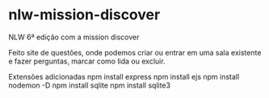 # nlw-mission-discover
NLW 6ª edição com a mission discover


Feito site de questões, onde podemos criar ou entrar em uma sala existente e fazer perguntas, marcar como lida ou excluir.

Extensões adicionadas
npm install express
npm install ejs
npm install nodemon -D
npm install sqlite
npm install sqlite3

